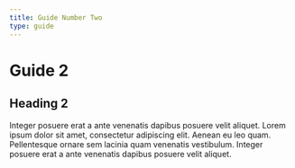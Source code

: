 ```yaml
---
title: Guide Number Two
type: guide
---
```


# Guide 2

## Heading 2

Integer posuere erat a ante venenatis dapibus posuere velit aliquet. Lorem ipsum dolor sit amet, consectetur adipiscing elit. Aenean eu leo quam. Pellentesque ornare sem lacinia quam venenatis vestibulum. Integer posuere erat a ante venenatis dapibus posuere velit aliquet.
